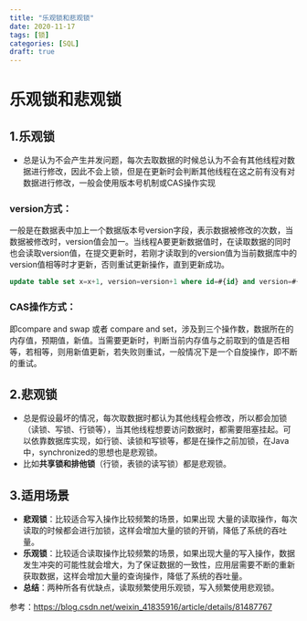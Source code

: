 ```yaml
---
title: "乐观锁和悲观锁"
date: 2020-11-17
tags: [锁]
categories: [SQL]
draft: true
---
```

# 乐观锁和悲观锁


## 1.乐观锁
- 总是认为不会产生并发问题，每次去取数据的时候总认为不会有其他线程对数据进行修改，因此不会上锁，但是在更新时会判断其他线程在这之前有没有对数据进行修改，一般会使用版本号机制或CAS操作实现

### version方式：
一般是在数据表中加上一个数据版本号version字段，表示数据被修改的次数，当数据被修改时，version值会加一。当线程A要更新数据值时，在读取数据的同时也会读取version值，在提交更新时，若刚才读取到的version值为当前数据库中的version值相等时才更新，否则重试更新操作，直到更新成功。
```sql
update table set x=x+1, version=version+1 where id=#{id} and version=#{version};
```
### CAS操作方式：
即compare and swap 或者 compare and set，涉及到三个操作数，数据所在的内存值，预期值，新值。当需要更新时，判断当前内存值与之前取到的值是否相等，若相等，则用新值更新，若失败则重试，一般情况下是一个自旋操作，即不断的重试。

## 2.悲观锁
- 总是假设最坏的情况，每次取数据时都认为其他线程会修改，所以都会加锁（读锁、写锁、行锁等），当其他线程想要访问数据时，都需要阻塞挂起。可以依靠数据库实现，如行锁、读锁和写锁等，都是在操作之前加锁，在Java中，synchronized的思想也是悲观锁。
- 比如**共享锁和排他锁**（行锁，表锁的读写锁）都是悲观锁。

## 3.适用场景
- **悲观锁**：比较适合写入操作比较频繁的场景，如果出现 大量的读取操作，每次读取的时候都会进行加锁，这样会增加大量的锁的开销，降低了系统的吞吐量。
- **乐观锁**：比较适合读取操作比较频繁的场景，如果出现大量的写入操作，数据发生冲突的可能性就会增大，为了保证数据的一致性，应用层需要不断的重新获取数据，这样会增加大量的查询操作，降低了系统的吞吐量。
- **总结**：两种所各有优缺点，读取频繁使用乐观锁，写入频繁使用悲观锁。

参考：<https://blog.csdn.net/weixin_41835916/article/details/81487767>

